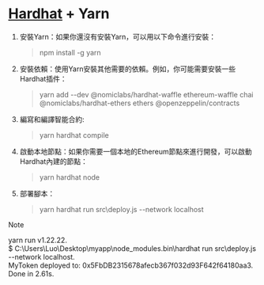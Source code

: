 # [Hardhat](https://hardhat.org/) + Yarn

1. 安裝Yarn：如果你還沒有安裝Yarn，可以用以下命令進行安裝：
   > npm install -g yarn

2. 安裝依賴：使用Yarn安裝其他需要的依賴。例如，你可能需要安裝一些Hardhat插件：
   > yarn add --dev @nomiclabs/hardhat-waffle ethereum-waffle chai @nomiclabs/hardhat-ethers ethers @openzeppelin/contracts

3. 編寫和編譯智能合約:
   > yarn hardhat compile

4. 啟動本地節點：如果你需要一個本地的Ethereum節點來進行開發，可以啟動Hardhat內建的節點：
   > yarn hardhat node

5. 部署腳本：
   > yarn hardhat run src\deploy.js --network localhost
> [!NOTE]
> yarn run v1.22.22.  
> $ C:\Users\Luo\Desktop\myapp\node_modules\.bin\hardhat run src\deploy.js --network localhost.  
> MyToken deployed to: 0x5FbDB2315678afecb367f032d93F642f64180aa3.  
> Done in 2.61s.  
